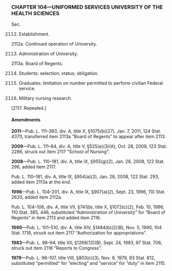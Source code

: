 ### **CHAPTER 104—UNIFORMED SERVICES UNIVERSITY OF THE HEALTH SCIENCES** ###

Sec.

2112. Establishment.

2112a. Continued operation of University.

2113. Administration of University.

2113a. Board of Regents.

2114. Students: selection; status; obligation.

2115. Graduates: limitation on number permitted to perform civilian Federal service.

2116. Military nursing research.

[2117. Repealed.]

#### Amendments ####

**2011**—Pub. L. 111–383, div. A, title X, §1075(b)(27), Jan. 7, 2011, 124 Stat. 4370, transferred item 2113a “Board of Regents” to appear after item 2113.

**2009**—Pub. L. 111–84, div. A, title V, §525(a)(3)(A), Oct. 28, 2009, 123 Stat. 2286, struck out item 2117 “School of Nursing”.

**2008**—Pub. L. 110–181, div. A, title IX, §955(g)(2), Jan. 28, 2008, 122 Stat. 296, added item 2117.

Pub. L. 110–181, div. A, title IX, §954(a)(2), Jan. 28, 2008, 122 Stat. 293, added item 2113a at the end.

**1996**—Pub. L. 104–201, div. A, title IX, §907(a)(2), Sept. 23, 1996, 110 Stat. 2620, added item 2112a.

Pub. L. 104–106, div. A, title VII, §741(b), title X, §1072(c)(2), Feb. 10, 1996, 110 Stat. 385, 446, substituted “Administration of University” for “Board of Regents” in item 2113 and added item 2116.

**1990**—Pub. L. 101–510, div. A, title XIV, §1484(b)(2)(B), Nov. 5, 1990, 104 Stat. 1716, struck out item 2117 “Authorization for appropriations”.

**1983**—Pub. L. 98–94, title XII, §1268(12)(B), Sept. 24, 1983, 97 Stat. 706, struck out item 2116 “Reports to Congress”.

**1979**—Pub. L. 96–107, title VIII, §803(c)(3), Nov. 9, 1979, 93 Stat. 812, substituted “permitted” for “electing” and “service” for “duty” in item 2115.